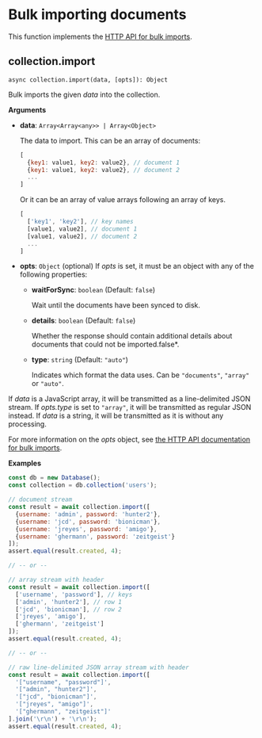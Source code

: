 <!-- don't edit here, its from https://@github.com/arangodb/arangodbjs.git / docs/Drivers/ -->
# Bulk importing documents

This function implements the
[HTTP API for bulk imports](https://docs.arangodb.com/latest/HTTP/BulkImports/index.html).

## collection.import

`async collection.import(data, [opts]): Object`

Bulk imports the given _data_ into the collection.

**Arguments**

* **data**: `Array<Array<any>> | Array<Object>`

  The data to import. This can be an array of documents:

  ```js
  [
    {key1: value1, key2: value2}, // document 1
    {key1: value1, key2: value2}, // document 2
    ...
  ]
  ```

  Or it can be an array of value arrays following an array of keys.

  ```js
  [
    ['key1', 'key2'], // key names
    [value1, value2], // document 1
    [value1, value2], // document 2
    ...
  ]
  ```

* **opts**: `Object` (optional) If _opts_ is set, it must be an object with any
  of the following properties:

  * **waitForSync**: `boolean` (Default: `false`)

    Wait until the documents have been synced to disk.

  * **details**: `boolean` (Default: `false`)

    Whether the response should contain additional details about documents that
    could not be imported.false\*.

  * **type**: `string` (Default: `"auto"`)

    Indicates which format the data uses. Can be `"documents"`, `"array"` or
    `"auto"`.

If _data_ is a JavaScript array, it will be transmitted as a line-delimited JSON
stream. If _opts.type_ is set to `"array"`, it will be transmitted as regular
JSON instead. If _data_ is a string, it will be transmitted as it is without any
processing.

For more information on the _opts_ object, see
[the HTTP API documentation for bulk imports](https://docs.arangodb.com/latest/HTTP/BulkImports/ImportingSelfContained.html).

**Examples**

```js
const db = new Database();
const collection = db.collection('users');

// document stream
const result = await collection.import([
  {username: 'admin', password: 'hunter2'},
  {username: 'jcd', password: 'bionicman'},
  {username: 'jreyes', password: 'amigo'},
  {username: 'ghermann', password: 'zeitgeist'}
]);
assert.equal(result.created, 4);

// -- or --

// array stream with header
const result = await collection.import([
  ['username', 'password'], // keys
  ['admin', 'hunter2'], // row 1
  ['jcd', 'bionicman'], // row 2
  ['jreyes', 'amigo'],
  ['ghermann', 'zeitgeist']
]);
assert.equal(result.created, 4);

// -- or --

// raw line-delimited JSON array stream with header
const result = await collection.import([
  '["username", "password"]',
  '["admin", "hunter2"]',
  '["jcd", "bionicman"]',
  '["jreyes", "amigo"]',
  '["ghermann", "zeitgeist"]'
].join('\r\n') + '\r\n');
assert.equal(result.created, 4);
```
